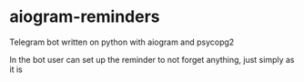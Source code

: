 # aiogram-reminders
Telegram bot written on python with aiogram and psycopg2


In the bot user can set up the reminder to not forget anything, just simply as it is
